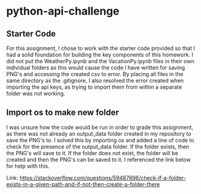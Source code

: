 # python-api-challenge

## Starter Code
For this assignment, I chose to work with the starter code provided so that I had a solid foundation for building the key components of this homework. I did not put the WeatherPy.ipynb and the VacationPy.ipynb files in their own individual folders as this would cause the code I have written for saving PNG's and accessing the created csv to error. By placing all files in the same directory as the .gitignore, I also resolved the error created when importing the api keys, as trying to import them from within a separate folder was not working.

## Import os to make new folder
I was unsure how the code would be run in order to grade this assignment, as there was not already an output_data folder created in my repository to save the PNG's to. I solved this by importing os and added a line of code to check for the presence of the output_data folder. If the folder exists, then the PNG's will save to it. If the folder does not exist, the folder will be created and then the PNG's can be saved to it. I referenced the link below for help with this.

Link: https://stackoverflow.com/questions/59487696/check-if-a-folder-exists-in-a-given-path-and-if-not-then-create-a-folder-there
